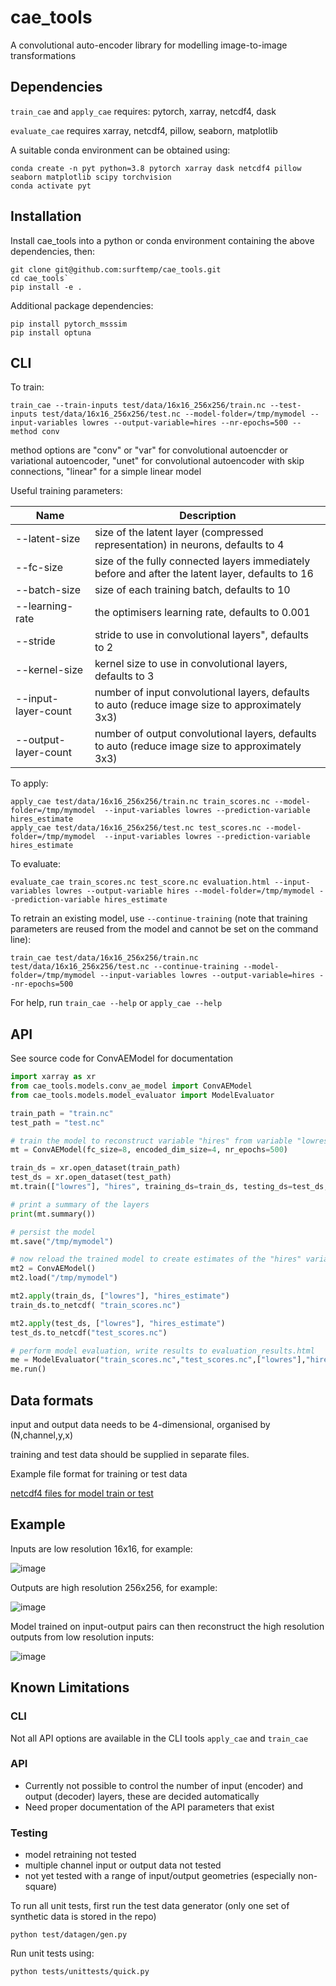 # cae_tools

A convolutional auto-encoder library for modelling image-to-image transformations

## Dependencies

`train_cae` and `apply_cae` requires: pytorch, xarray, netcdf4, dask

`evaluate_cae` requires xarray, netcdf4, pillow, seaborn, matplotlib

A suitable conda environment can be obtained using:

```
conda create -n pyt python=3.8 pytorch xarray dask netcdf4 pillow seaborn matplotlib scipy torchvision
conda activate pyt
```

## Installation

Install cae_tools into a python or conda environment containing the above dependencies, then:

```
git clone git@github.com:surftemp/cae_tools.git
cd cae_tools`
pip install -e .
```
Additional package dependencies:
```
pip install pytorch_msssim
pip install optuna
```


## CLI

To train:

```
train_cae --train-inputs test/data/16x16_256x256/train.nc --test-inputs test/data/16x16_256x256/test.nc --model-folder=/tmp/mymodel --input-variables lowres --output-variable=hires --nr-epochs=500 --method conv       
```
method options are "conv" or "var" for convolutional autoencder or variational autoencoder, "unet" for convolutional autoencoder with skip connections, "linear" for a simple linear model

Useful training parameters:

| Name | Description                                                                                      |
|------|--------------------------------------------------------------------------------------------------|
|--latent-size | size of the latent layer (compressed representation) in neurons, defaults to 4                   |
 |--fc-size | size of the fully connected layers immediately before and after the latent layer, defaults to 16 |
| --batch-size | size of each training batch, defaults to 10                                                      |
| --learning-rate | the optimisers learning rate, defaults to 0.001                                                  |
| --stride | stride to use in convolutional layers", defaults to 2                                            |
| --kernel-size | kernel size to use in convolutional layers, defaults to 3                                        |
| --input-layer-count | number of input convolutional layers, defaults to auto (reduce image size to approximately 3x3)  |
| --output-layer-count | number of output convolutional layers, defaults to auto (reduce image size to approximately 3x3)  |

To apply:

```
apply_cae test/data/16x16_256x256/train.nc train_scores.nc --model-folder=/tmp/mymodel  --input-variables lowres --prediction-variable hires_estimate
apply_cae test/data/16x16_256x256/test.nc test_scores.nc --model-folder=/tmp/mymodel  --input-variables lowres --prediction-variable hires_estimate
```

To evaluate:

```
evaluate_cae train_scores.nc test_score.nc evaluation.html --input-variables lowres --output-variable hires --model-folder=/tmp/mymodel --prediction-variable hires_estimate
```

To retrain an existing model, use `--continue-training` (note that training parameters are reused from the model and cannot be set on the command line):

```
train_cae test/data/16x16_256x256/train.nc test/data/16x16_256x256/test.nc --continue-training --model-folder=/tmp/mymodel --input-variables lowres --output-variable=hires --nr-epochs=500
```

For help, run `train_cae --help` or `apply_cae --help`

## API

See source code for ConvAEModel for documentation 

```python
import xarray as xr
from cae_tools.models.conv_ae_model import ConvAEModel
from cae_tools.models.model_evaluator import ModelEvaluator

train_path = "train.nc"
test_path = "test.nc"

# train the model to reconstruct variable "hires" from variable "lowres"
mt = ConvAEModel(fc_size=8, encoded_dim_size=4, nr_epochs=500)

train_ds = xr.open_dataset(train_path)
test_ds = xr.open_dataset(test_path)
mt.train(["lowres"], "hires", training_ds=train_ds, testing_ds=test_ds, training_paths=train_path, testing_paths=test_path)

# print a summary of the layers
print(mt.summary())

# persist the model
mt.save("/tmp/mymodel")

# now reload the trained model to create estimates of the "hires" variable from the train/test datasets
mt2 = ConvAEModel()
mt2.load("/tmp/mymodel")

mt2.apply(train_ds, ["lowres"], "hires_estimate")
train_ds.to_netcdf( "train_scores.nc")

mt2.apply(test_ds, ["lowres"], "hires_estimate")
test_ds.to_netcdf("test_scores.nc")

# perform model evaluation, write results to evaluation_results.html
me = ModelEvaluator("train_scores.nc","test_scores.nc",["lowres"],"hires","evaluation_results.html","hires_estimate","/tmp/mymodel")
me.run()
```

## Data formats

input and output data needs to be 4-dimensional, organised by (N,channel,y,x)

training and test data should be supplied in separate files.

Example file format for training or test data

[netcdf4 files for model train or test](test/data/circle/16x16_256x256)

## Example

Inputs are low resolution 16x16, for example:

![image](https://github.com/surftemp/cae_tools/assets/58978249/885a4377-1b2c-4940-acd7-a663ef0b5233)

Outputs are high resolution 256x256, for example:

![image](https://github.com/surftemp/cae_tools/assets/58978249/3c1a57a8-5c21-4dc8-b61f-7eb91e9691a0)

Model trained on input-output pairs can then reconstruct the high resolution outputs from low resolution inputs:

![image](https://github.com/surftemp/cae_tools/assets/58978249/a9b357a2-7117-4c64-8763-a9d4b7139c17)

## Known Limitations

### CLI

Not all API options are available in the CLI tools `apply_cae` and `train_cae`

### API

* Currently not possible to control the number of input (encoder) and output (decoder) layers, these are decided automatically
* Need proper documentation of the API parameters that exist

### Testing

* model retraining not tested
* multiple channel input or output data not tested
* not yet tested with a range of input/output geometries (especially non-square)

To run all unit tests, first run the test data generator (only one set of synthetic data is stored in the repo)

```
python test/datagen/gen.py
```

Run unit tests using:

```
python tests/unittests/quick.py
```
